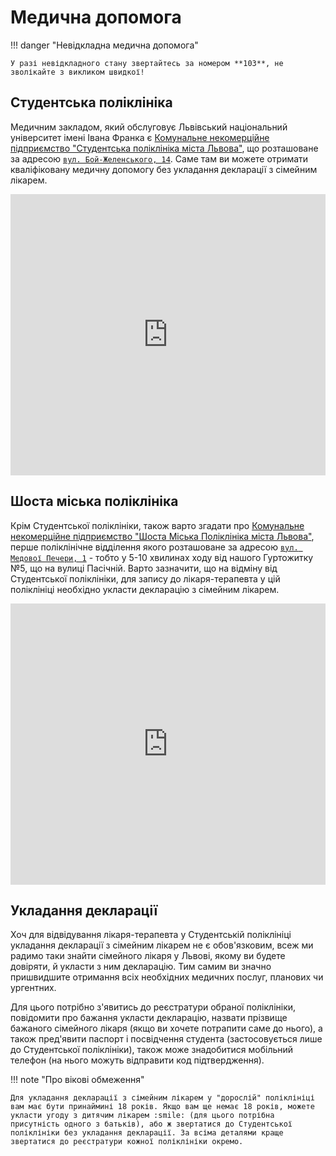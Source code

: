 # Медична допомога

!!! danger "Невідкладна медична допомога"

    У разі невідкладного стану звертайтесь за номером **103**, не зволікайте з викликом швидкої!

## Студентська поліклініка
Медичним закладом, який обслуговує Львівський національний університет імені Івана Франка є [Комунальне некомерційне підприємство "Студентська поліклініка міста Львова"](http://likarnj10.lviv.ua/), що розташоване за адресою [`вул. Бой-Желенського, 14`](https://goo.gl/maps/pLQw8skySMsQHmvC7). Саме там ви можете отримати кваліфіковану медичну допомогу без укладання декларації з сімейним лікарем.

<iframe src="https://www.google.com/maps/embed?pb=!4v1659181042791!6m8!1m7!1sm1TAwtcfbQgxaI-4BwSgBA!2m2!1d49.82778089377158!2d24.01568722864981!3f20.67000553087118!4f3.113506611089619!5f0.4000000000000002" width="100%" height="450" style="border:0;" allowfullscreen="" loading="lazy" referrerpolicy="no-referrer-when-downgrade"></iframe>

## Шоста міська поліклініка
Крім Студентської поліклініки, також варто згадати про [Комунальне некомерційне підприємство "Шоста Міська Поліклініка міста Львова"](http://medova.com.ua/), перше поліклінічне відділення якого розташоване за адресою [`вул. Медової Печери, 1`](https://goo.gl/maps/RB91JVT8NiEn9L6AA) - тобто у 5-10 хвилинах ходу від нашого Гуртожитку №5, що на вулиці Пасічній. Варто зазначити, що на відміну від Студентської поліклініки, для запису до лікаря-терапевта у цій поліклініці необхідно укласти декларацію з сімейним лікарем.

<iframe src="https://www.google.com/maps/embed?pb=!4v1659181470320!6m8!1m7!1stlMTMpqqTFgUPixXTad46g!2m2!1d49.82640636478946!2d24.07368316785281!3f17.813308323944838!4f15.613940058807387!5f0.4000000000000002" width="100%" height="450" style="border:0;" allowfullscreen="" loading="lazy" referrerpolicy="no-referrer-when-downgrade"></iframe>

## Укладання декларації
Хоч для відвідування лікаря-терапевта у Студентській поліклініці укладання декларації з сімейним лікарем не є обов'язковим, всеж ми радимо таки знайти сімейного лікаря у Львові, якому ви будете довіряти, й укласти з ним декларацію. Тим самим ви значно пришвидшите отримання всіх необхідних медичних послуг, планових чи ургентних.

Для цього потрібно з'явитись до реєстратури обраної поліклініки, повідомити про бажання укласти декларацію, назвати прізвище бажаного сімейного лікаря (якщо ви хочете потрапити саме до нього), а також пред'явити паспорт і посвідчення студента (застосовується лише до Студентської поліклініки), також може знадобитися мобільний телефон (на нього можуть відправити код підтвердження).

!!! note "Про вікові обмеження"

    Для укладання декларації з сімейним лікарем у "дорослій" поліклініці вам має бути принаймині 18 років. Якщо вам ще немає 18 років, можете укласти угоду з дитячим лікарем :smile: (для цього потрібна присутність одного з батьків), або ж звертатися до Студентської поліклініки без укладання декларації. За всіма деталями краще звертатися до реєстратури кожної поліклініки окремо.